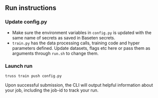 ## Run instructions

### Update config.py 
- Make sure the environment variables in `config.py` is updated with the same name of secrets as saved in Baseten secrets.
- `train.py` has the data processing calls, training code and hyper parameters defined. Update datasets, flags etc here or pass them as arguments through `run.sh` to change them. 

### Launch run 

```
truss train push config.py
```

Upon successful submission, the CLI will output helpful information about your job, including the job-id to track your run.